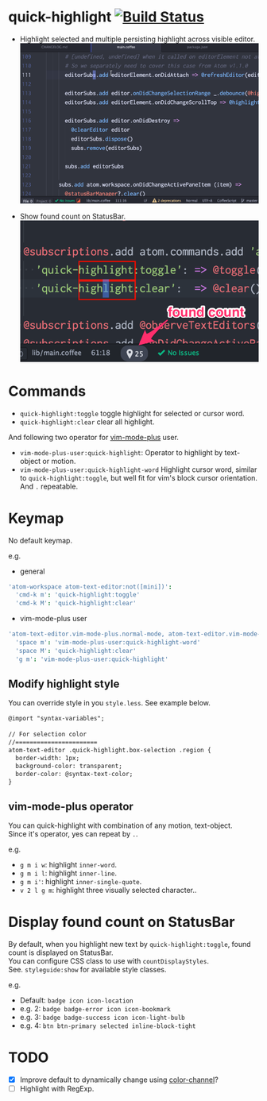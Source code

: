 # quick-highlight [![Build Status](https://travis-ci.org/t9md/atom-quick-highlight.svg?branch=master)](https://travis-ci.org/t9md/atom-quick-highlight)

- Highlight selected and multiple persisting highlight across visible editor.
![gif](https://raw.githubusercontent.com/t9md/t9md/f51b8e211e9ed8ed455053be52d5505da876b298/img/atom-quick-highlight.gif)

- Show found count on StatusBar.
![gif](https://raw.githubusercontent.com/t9md/t9md/a00e64b9dd85b851ad23c28e830f4a7d7dbe6dcf/img/atom-quick-highlight.png)

# Commands

- `quick-highlight:toggle` toggle highlight for selected or cursor word.
- `quick-highlight:clear` clear all highlight.

And following two operator for [vim-mode-plus](https://atom.io/packages/vim-mode-plus) user.
- `vim-mode-plus-user:quick-highlight`: Operator to highlight by text-object or motion.
- `vim-mode-plus-user:quick-highlight-word` Highlight cursor word, similar to `quick-highlight:toggle`, but well fit for vim's block cursor orientation. And `.` repeatable.

# Keymap

No default keymap.

e.g.
* general
```coffeescript
'atom-workspace atom-text-editor:not([mini])':
  'cmd-k m': 'quick-highlight:toggle'
  'cmd-k M': 'quick-highlight:clear'
```

* vim-mode-plus user
```coffeescript
'atom-text-editor.vim-mode-plus.normal-mode, atom-text-editor.vim-mode-plus.visual-mode':
  'space m': 'vim-mode-plus-user:quick-highlight-word'
  'space M': 'quick-highlight:clear'
  'g m': 'vim-mode-plus-user:quick-highlight'
```

## Modify highlight style

You can override style in you `style.less`.
See example below.

```less
@import "syntax-variables";

// For selection color
//=======================
atom-text-editor .quick-highlight.box-selection .region {
  border-width: 1px;
  background-color: transparent;
  border-color: @syntax-text-color;
}
```

## vim-mode-plus operator

You can quick-highlight with combination of any motion, text-object.  
Since it's operator, yes can repeat by `.`.

e.g.
- `g m i w`: highlight `inner-word`.
- `g m i l`: highlight `inner-line`.
- `g m i'`: highlight `inner-single-quote`.
- `v 2 l g m`: highlight three visually selected character..

# Display found count on StatusBar

By default, when you highlight new text by `quick-highlight:toggle`, found count is displayed on StatusBar.  
You can configure CSS class to use with `countDisplayStyles`.  
See. `styleguide:show` for available style classes.  

e.g.
- Default: `badge icon icon-location`
- e.g. 2: `badge badge-error icon icon-bookmark`
- e.g. 3: `badge badge-success icon icon-light-bulb`
- e.g. 4: `btn btn-primary selected inline-block-tight`

# TODO

* [x] Improve default to dynamically change using [color-channel](http://lesscss.org/functions/#color-channel)?
* [ ] Highlight with RegExp.
